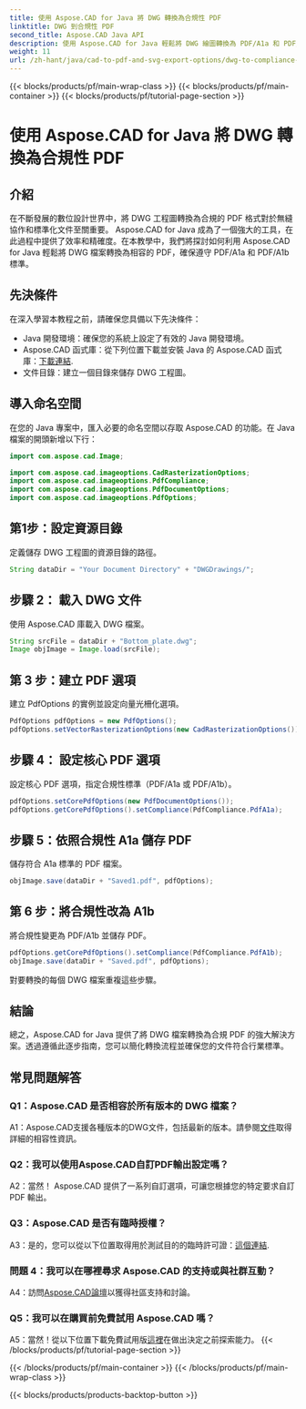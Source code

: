 ```yaml
---
title: 使用 Aspose.CAD for Java 將 DWG 轉換為合規性 PDF
linktitle: DWG 到合規性 PDF
second_title: Aspose.CAD Java API
description: 使用 Aspose.CAD for Java 輕鬆將 DWG 繪圖轉換為 PDF/A1a 和 PDF/A1b 相容檔案。精確輕鬆地簡化您的工作流程。
weight: 11
url: /zh-hant/java/cad-to-pdf-and-svg-export-options/dwg-to-compliance-pdf/
---
```


{{< blocks/products/pf/main-wrap-class >}}
{{< blocks/products/pf/main-container >}}
{{< blocks/products/pf/tutorial-page-section >}}

# 使用 Aspose.CAD for Java 將 DWG 轉換為合規性 PDF

## 介紹

在不斷發展的數位設計世界中，將 DWG 工程圖轉換為合規的 PDF 格式對於無縫協作和標準化文件至關重要。 Aspose.CAD for Java 成為了一個強大的工具，在此過程中提供了效率和精確度。在本教學中，我們將探討如何利用 Aspose.CAD for Java 輕鬆將 DWG 檔案轉換為相容的 PDF，確保遵守 PDF/A1a 和 PDF/A1b 標準。

## 先決條件

在深入學習本教程之前，請確保您具備以下先決條件：

- Java 開發環境：確保您的系統上設定了有效的 Java 開發環境。
-  Aspose.CAD 函式庫：從下列位置下載並安裝 Java 的 Aspose.CAD 函式庫：[下載連結](https://releases.aspose.com/cad/java/).
- 文件目錄：建立一個目錄來儲存 DWG 工程圖。

## 導入命名空間

在您的 Java 專案中，匯入必要的命名空間以存取 Aspose.CAD 的功能。在 Java 檔案的開頭新增以下行：

```java
import com.aspose.cad.Image;

import com.aspose.cad.imageoptions.CadRasterizationOptions;
import com.aspose.cad.imageoptions.PdfCompliance;
import com.aspose.cad.imageoptions.PdfDocumentOptions;
import com.aspose.cad.imageoptions.PdfOptions;
```

## 第1步：設定資源目錄

定義儲存 DWG 工程圖的資源目錄的路徑。

```java
String dataDir = "Your Document Directory" + "DWGDrawings/";
```

## 步驟 2： 載入 DWG 文件

使用 Aspose.CAD 庫載入 DWG 檔案。

```java
String srcFile = dataDir + "Bottom_plate.dwg";
Image objImage = Image.load(srcFile);
```

## 第 3 步：建立 PDF 選項

建立 PdfOptions 的實例並設定向量光柵化選項。

```java
PdfOptions pdfOptions = new PdfOptions();
pdfOptions.setVectorRasterizationOptions(new CadRasterizationOptions());
```

## 步驟 4： 設定核心 PDF 選項

設定核心 PDF 選項，指定合規性標準（PDF/A1a 或 PDF/A1b）。

```java
pdfOptions.setCorePdfOptions(new PdfDocumentOptions());
pdfOptions.getCorePdfOptions().setCompliance(PdfCompliance.PdfA1a);
```

## 步驟 5：依照合規性 A1a 儲存 PDF

儲存符合 A1a 標準的 PDF 檔案。

```java
objImage.save(dataDir + "Saved1.pdf", pdfOptions);
```

## 第 6 步：將合規性改為 A1b

將合規性變更為 PDF/A1b 並儲存 PDF。

```java
pdfOptions.getCorePdfOptions().setCompliance(PdfCompliance.PdfA1b);
objImage.save(dataDir + "Saved.pdf", pdfOptions);
```

對要轉換的每個 DWG 檔案重複這些步驟。

## 結論

總之，Aspose.CAD for Java 提供了將 DWG 檔案轉換為合規 PDF 的強大解決方案。透過遵循此逐步指南，您可以簡化轉換流程並確保您的文件符合行業標準。

## 常見問題解答

### Q1：Aspose.CAD 是否相容於所有版本的 DWG 檔案？

 A1：Aspose.CAD支援各種版本的DWG文件，包括最新的版本。請參閱[文件](https://reference.aspose.com/cad/java/)取得詳細的相容性資訊。

### Q2：我可以使用Aspose.CAD自訂PDF輸出設定嗎？

A2：當然！ Aspose.CAD 提供了一系列自訂選項，可讓您根據您的特定要求自訂 PDF 輸出。

### Q3：Aspose.CAD 是否有臨時授權？

 A3：是的，您可以從以下位置取得用於測試目的的臨時許可證：[這個連結](https://purchase.aspose.com/temporary-license/).

### 問題 4：我可以在哪裡尋求 Aspose.CAD 的支持或與社群互動？

 A4：訪問[Aspose.CAD論壇](https://forum.aspose.com/c/cad/19)以獲得社區支持和討論。

### Q5：我可以在購買前免費試用 Aspose.CAD 嗎？

 A5：當然！從以下位置下載免費試用版[這裡](https://releases.aspose.com/)在做出決定之前探索能力。
{{< /blocks/products/pf/tutorial-page-section >}}

{{< /blocks/products/pf/main-container >}}
{{< /blocks/products/pf/main-wrap-class >}}

{{< blocks/products/products-backtop-button >}}
